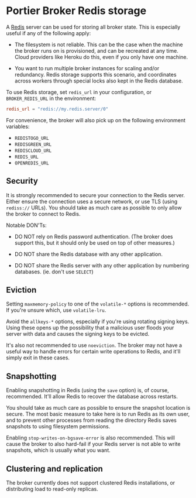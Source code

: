 # Portier Broker Redis storage

A [Redis] server can be used for storing all broker state. This is especially
useful if any of the following apply:

- The filesystem is not reliable. This can be the case when the machine the
  broker runs on is provisioned, and can be recreated at any time. Cloud
  providers like Heroku do this, even if you only have one machine.

- You want to run multiple broker instances for scaling and/or redundancy.
  Redis storage supports this scenario, and coordinates across workers through
  special locks also kept in the Redis database.

To use Redis storage, set `redis_url` in your configuration, or
`BROKER_REDIS_URL` in the environment:

```toml
redis_url = "redis://my.redis.server/0"
```

For convenience, the broker will also pick up on the following environment
variables:

- `REDISTOGO_URL`
- `REDISGREEN_URL`
- `REDISCLOUD_URL`
- `REDIS_URL`
- `OPENREDIS_URL`

[Redis]: https://redis.io

## Security

It is strongly recommended to secure your connection to the Redis server.
Either ensure the connection uses a secure network, or use TLS (using
`rediss://` URLs). You should take as much care as possible to only allow the
broker to connect to Redis.

Notable DON'Ts:

- DO NOT rely on Redis password authentication. (The broker does support this,
  but it should only be used on top of other measures.)

- DO NOT share the Redis database with any other application.

- DO NOT share the Redis server with any other application by numbering
  databases. (ie. don't use `SELECT`)

## Eviction

Setting `maxmemory-policy` to one of the `volatile-*` options is recommended.
If you're unsure which, use `volatile-lru`.

Avoid the `allkeys-*` options, especially if you're using rotating signing
keys. Using these opens up the possibility that a malicious user floods your
server with data and causes the signing keys to be evicted.

It's also not recommended to use `noeviction`. The broker may not have a useful
way to handle errors for certain write operations to Redis, and it'll simply
exit in these cases.

## Snapshotting

Enabling snapshotting in Redis (using the `save` option) is, of course,
recommended. It'll allow Redis to recover the database across restarts.

You should take as much care as possible to ensure the snapshot location is
secure. The most basic measure to take here is to run Redis as its own user,
and to prevent other processes from reading the directory Redis saves snapshots
to using filesystem permissions.

Enabling `stop-writes-on-bgsave-error` is also recommended. This will cause the
broker to also hard-fail if your Redis server is not able to write snapshots,
which is usually what you want.

## Clustering and replication

The broker currently does not support clustered Redis installations, or
distributing load to read-only replicas.
